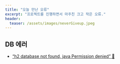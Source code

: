 ```yaml
---
title: "오늘 만난 오류"
excerpt: "프로젝트를 진행하면서 마주친 크고 작은 오류."
header:
  teaser: /assets/images/neverGiveup.jpeg
---
```


## DB 에러

- [“h2 database not found, java Permission denied” 🧨](https://headf1rst.github.io/etc/error-1/)

